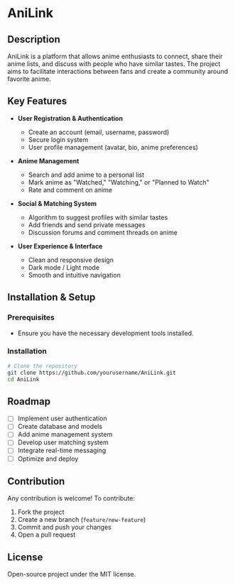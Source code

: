 # AniLink

## Description
AniLink is a platform that allows anime enthusiasts to connect, share their anime lists, and discuss with people who have similar tastes. The project aims to facilitate interactions between fans and create a community around favorite anime.

## Key Features

- **User Registration & Authentication**
  - Create an account (email, username, password)
  - Secure login system
  - User profile management (avatar, bio, anime preferences)

- **Anime Management**
  - Search and add anime to a personal list
  - Mark anime as "Watched," "Watching," or "Planned to Watch"
  - Rate and comment on anime

- **Social & Matching System**
  - Algorithm to suggest profiles with similar tastes
  - Add friends and send private messages
  - Discussion forums and comment threads on anime

- **User Experience & Interface**
  - Clean and responsive design
  - Dark mode / Light mode
  - Smooth and intuitive navigation

## Installation & Setup

### Prerequisites
- Ensure you have the necessary development tools installed.

### Installation
```sh
# Clone the repository
git clone https://github.com/yourusername/AniLink.git
cd AniLink

```

## Roadmap
- [ ] Implement user authentication
- [ ] Create database and models
- [ ] Add anime management system
- [ ] Develop user matching system
- [ ] Integrate real-time messaging
- [ ] Optimize and deploy

## Contribution
Any contribution is welcome! To contribute:
1. Fork the project
2. Create a new branch (`feature/new-feature`)
3. Commit and push your changes
4. Open a pull request

## License
Open-source project under the MIT license.

